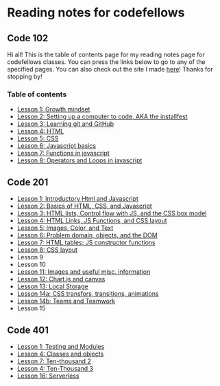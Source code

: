 # Reading notes for codefellows

## Code 102

Hi all! This is the table of contents page for my reading notes page for codefellows classes. You can press the links below to go to any of the specified pages. You can also check out the site I made [here](https://aoifewm.github.io/petphotos/index.html)! Thanks for stopping by!

### Table of contents

* [Lesson 1: Growth mindset](growthmindset.md)
* [Lesson 2: Setting up a computer to code, AKA the installfest](codersComputer.md)
* [Lesson 3: Learning git and GitHub](revisions_and_the_cloud.md)
* [Lesson 4: HTML](html.md)
* [Lesson 5: CSS](cssnotes.md)
* [Lesson 6: Javascript basics](jsnotes.md)
* [Lesson 7: Functions in javascript](functionsinjs.md)
* [Lesson 8: Operators and Loops in javascript](jsoperatorsandloops.md)

## Code 201

* [Lesson 1: Introductory Html and Javascript](class-01.md)
* [Lesson 2: Basics of HTML, CSS, and Javascript](class-02.md)
* [Lesson 3: HTML lists, Control flow with JS, and the CSS box model](class-03.md)
* [Lesson 4: HTML Links, JS Functions, and CSS layout](class-04.md)
* [Lesson 5: Images, Color, and Text](class-05.md)
* [Lesson 6: Problem domain, objects, and the DOM](class-06.md)
* [Lesson 7: HTML tables; JS constructor functions](class-07.md)
* [Lesson 8: CSS layout](class-07.md)
* Lesson 9
* Lesson 10
* [Lesson 11: Images and useful misc. information](class-11.md)
* [Lesson 12: Chart.js and canvas](class-12.md)
* [Lesson 13: Local Storage](class-13.md)
* [Lesson 14a: CSS transfors, transitions, animations](class-14a.md)
* [Lesson 14b: Teams and Teamwork](class-14b.md)
* Lesson 15

## Code 401

* [Lesson 1: Testing and Modules](4.1-testing-and-modules.md)
* [Lesson 4: Classes and objects](4.1-classes-objects.md)
* [Lesson 7: Ten-thousand 2](4.1-10000-2.md)
* [Lesson 4: Ten-Thousand 3](4.1-10000-3.md)
* [Lesson 16: Serverless](4.1-serverless.md)
